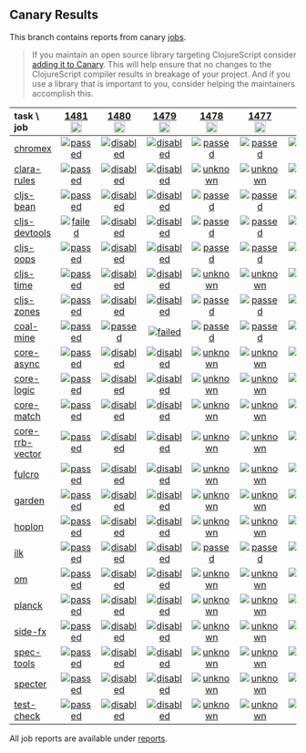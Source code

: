 ## Canary Results

This branch contains reports from canary [jobs](https://github.com/cljs-oss/canary/tree/jobs).

> If you maintain an open source library targeting ClojureScript consider [adding it to Canary](https://github.com/cljs-oss/canary/tree/master#how-to-participate). This will help ensure that no changes to the ClojureScript compiler results in breakage of your project. And if you use a library that is important to you, consider helping the maintainers accomplish this.

[//]: # (begin_overview_table)

| task \ job | <a href="reports/2020/07/25/job-001481-1.10.814-564b55dc3" title="job #1481&#xA;&#xA;job -c mfikes -r CLJS-3271&#xA;&#xA;requested by Mike Fikes (@mfikes) on 2020-07-25T19:58:39Z">1481<br/><img width=20 height=20 src="https://avatars1.githubusercontent.com/u/1723464?v=4&s=60"></a> | <a href="reports/2020/07/25/job-001480-1.10.817-1cb44a7ba" title="job #1480&#xA;&#xA;job -c mfikes -r CLJS-3271 --only coal-mine&#xA;&#xA;requested by Mike Fikes (@mfikes) on 2020-07-25T19:12:17Z">1480<br/><img width=20 height=20 src="https://avatars1.githubusercontent.com/u/1723464?v=4&s=60"></a> | <a href="reports/2020/07/25/job-001479-1.10.815-d4d717943" title="job #1479&#xA;&#xA;job -c mfikes -r CLJS-3271 --only coal-mine&#xA;&#xA;requested by Mike Fikes (@mfikes) on 2020-07-25T17:56:12Z">1479<br/><img width=20 height=20 src="https://avatars1.githubusercontent.com/u/1723464?v=4&s=60"></a> | <a href="reports/2020/07/25/job-001478-1.10.813-f5f9b79f" title="job #1478&#xA;&#xA;job&#xA;&#xA;requested by BinaryAge Bot (@babot) on 2020-07-25T11:04:49Z">1478<br/><img width=20 height=20 src="https://avatars0.githubusercontent.com/u/1476765?v=4&s=60"></a> | <a href="reports/2020/07/24/job-001477-1.10.813-f5f9b79f" title="job #1477&#xA;&#xA;job&#xA;&#xA;requested by BinaryAge Bot (@babot) on 2020-07-24T11:05:09Z">1477<br/><img width=20 height=20 src="https://avatars0.githubusercontent.com/u/1476765?v=4&s=60"></a> | <a href="reports/2020/07/23/job-001476-1.10.813-f5f9b79f" title="job #1476&#xA;&#xA;job&#xA;&#xA;requested by BinaryAge Bot (@babot) on 2020-07-23T11:05:16Z">1476<br/><img width=20 height=20 src="https://avatars0.githubusercontent.com/u/1476765?v=4&s=60"></a> | <a href="reports/2020/07/22/job-001475-1.10.813-f5f9b79f" title="job #1475&#xA;&#xA;job&#xA;&#xA;requested by BinaryAge Bot (@babot) on 2020-07-22T11:05:04Z">1475<br/><img width=20 height=20 src="https://avatars0.githubusercontent.com/u/1476765?v=4&s=60"></a> | <a href="reports/2020/07/21/job-001474-1.10.813-f5f9b79f" title="job #1474&#xA;&#xA;job&#xA;&#xA;requested by BinaryAge Bot (@babot) on 2020-07-21T11:05:04Z">1474<br/><img width=20 height=20 src="https://avatars0.githubusercontent.com/u/1476765?v=4&s=60"></a> | <a href="reports/2020/07/20/job-001473-1.10.812-dc6ae8c4" title="job #1473&#xA;&#xA;job&#xA;&#xA;requested by BinaryAge Bot (@babot) on 2020-07-20T11:05:02Z">1473<br/><img width=20 height=20 src="https://avatars0.githubusercontent.com/u/1476765?v=4&s=60"></a> | <a href="reports/2020/07/19/job-001472-1.10.812-dc6ae8c4" title="job #1472&#xA;&#xA;job&#xA;&#xA;requested by BinaryAge Bot (@babot) on 2020-07-19T11:04:54Z">1472<br/><img width=20 height=20 src="https://avatars0.githubusercontent.com/u/1476765?v=4&s=60"></a> |
| :--- | :---: | :---: | :---: | :---: | :---: | :---: | :---: | :---: | :---: | :---: |
| [chromex](https://github.com/binaryage/chromex) | <a href="reports/2020/07/25/job-001481-1.10.814-564b55dc3#-chromex"><img title="passed" src="http://box.binaryage.com/s-passed.svg"><a> | <a href="reports/2020/07/25/job-001480-1.10.817-1cb44a7ba#-chromex"><img title="disabled" src="http://box.binaryage.com/s-disabled.svg"><a> | <a href="reports/2020/07/25/job-001479-1.10.815-d4d717943#-chromex"><img title="disabled" src="http://box.binaryage.com/s-disabled.svg"><a> | <a href="reports/2020/07/25/job-001478-1.10.813-f5f9b79f#-chromex"><img title="passed" src="http://box.binaryage.com/s-passed.svg"><a> | <a href="reports/2020/07/24/job-001477-1.10.813-f5f9b79f#-chromex"><img title="passed" src="http://box.binaryage.com/s-passed.svg"><a> | <a href="reports/2020/07/23/job-001476-1.10.813-f5f9b79f#-chromex"><img title="passed" src="http://box.binaryage.com/s-passed.svg"><a> | <a href="reports/2020/07/22/job-001475-1.10.813-f5f9b79f#-chromex"><img title="passed" src="http://box.binaryage.com/s-passed.svg"><a> | <a href="reports/2020/07/21/job-001474-1.10.813-f5f9b79f#-chromex"><img title="passed" src="http://box.binaryage.com/s-passed.svg"><a> | <a href="reports/2020/07/20/job-001473-1.10.812-dc6ae8c4#-chromex"><img title="passed" src="http://box.binaryage.com/s-passed.svg"><a> | <a href="reports/2020/07/19/job-001472-1.10.812-dc6ae8c4#-chromex"><img title="passed" src="http://box.binaryage.com/s-passed.svg"><a> |
| [clara-rules](https://github.com/cerner/clara-rules) | <a href="reports/2020/07/25/job-001481-1.10.814-564b55dc3#-clara-rules"><img title="passed" src="http://box.binaryage.com/s-passed.svg"><a> | <a href="reports/2020/07/25/job-001480-1.10.817-1cb44a7ba#-clara-rules"><img title="disabled" src="http://box.binaryage.com/s-disabled.svg"><a> | <a href="reports/2020/07/25/job-001479-1.10.815-d4d717943#-clara-rules"><img title="disabled" src="http://box.binaryage.com/s-disabled.svg"><a> | <a href="reports/2020/07/25/job-001478-1.10.813-f5f9b79f#-clara-rules"><img title="unknown" src="http://box.binaryage.com/s-unknown.svg"><a> | <a href="reports/2020/07/24/job-001477-1.10.813-f5f9b79f#-clara-rules"><img title="unknown" src="http://box.binaryage.com/s-unknown.svg"><a> | <a href="reports/2020/07/23/job-001476-1.10.813-f5f9b79f#-clara-rules"><img title="unknown" src="http://box.binaryage.com/s-unknown.svg"><a> | <a href="reports/2020/07/22/job-001475-1.10.813-f5f9b79f#-clara-rules"><img title="unknown" src="http://box.binaryage.com/s-unknown.svg"><a> | <a href="reports/2020/07/21/job-001474-1.10.813-f5f9b79f#-clara-rules"><img title="unknown" src="http://box.binaryage.com/s-unknown.svg"><a> | <a href="reports/2020/07/20/job-001473-1.10.812-dc6ae8c4#-clara-rules"><img title="unknown" src="http://box.binaryage.com/s-unknown.svg"><a> | <a href="reports/2020/07/19/job-001472-1.10.812-dc6ae8c4#-clara-rules"><img title="unknown" src="http://box.binaryage.com/s-unknown.svg"><a> |
| [cljs-bean](https://github.com/mfikes/cljs-bean) | <a href="reports/2020/07/25/job-001481-1.10.814-564b55dc3#-cljs-bean"><img title="passed" src="http://box.binaryage.com/s-passed.svg"><a> | <a href="reports/2020/07/25/job-001480-1.10.817-1cb44a7ba#-cljs-bean"><img title="disabled" src="http://box.binaryage.com/s-disabled.svg"><a> | <a href="reports/2020/07/25/job-001479-1.10.815-d4d717943#-cljs-bean"><img title="disabled" src="http://box.binaryage.com/s-disabled.svg"><a> | <a href="reports/2020/07/25/job-001478-1.10.813-f5f9b79f#-cljs-bean"><img title="passed" src="http://box.binaryage.com/s-passed.svg"><a> | <a href="reports/2020/07/24/job-001477-1.10.813-f5f9b79f#-cljs-bean"><img title="passed" src="http://box.binaryage.com/s-passed.svg"><a> | <a href="reports/2020/07/23/job-001476-1.10.813-f5f9b79f#-cljs-bean"><img title="passed" src="http://box.binaryage.com/s-passed.svg"><a> | <a href="reports/2020/07/22/job-001475-1.10.813-f5f9b79f#-cljs-bean"><img title="passed" src="http://box.binaryage.com/s-passed.svg"><a> | <a href="reports/2020/07/21/job-001474-1.10.813-f5f9b79f#-cljs-bean"><img title="passed" src="http://box.binaryage.com/s-passed.svg"><a> | <a href="reports/2020/07/20/job-001473-1.10.812-dc6ae8c4#-cljs-bean"><img title="passed" src="http://box.binaryage.com/s-passed.svg"><a> | <a href="reports/2020/07/19/job-001472-1.10.812-dc6ae8c4#-cljs-bean"><img title="passed" src="http://box.binaryage.com/s-passed.svg"><a> |
| [cljs-devtools](https://github.com/binaryage/cljs-devtools) | <a href="reports/2020/07/25/job-001481-1.10.814-564b55dc3#-cljs-devtools"><img title="failed" src="http://box.binaryage.com/s-failed.svg"><a> | <a href="reports/2020/07/25/job-001480-1.10.817-1cb44a7ba#-cljs-devtools"><img title="disabled" src="http://box.binaryage.com/s-disabled.svg"><a> | <a href="reports/2020/07/25/job-001479-1.10.815-d4d717943#-cljs-devtools"><img title="disabled" src="http://box.binaryage.com/s-disabled.svg"><a> | <a href="reports/2020/07/25/job-001478-1.10.813-f5f9b79f#-cljs-devtools"><img title="passed" src="http://box.binaryage.com/s-passed.svg"><a> | <a href="reports/2020/07/24/job-001477-1.10.813-f5f9b79f#-cljs-devtools"><img title="passed" src="http://box.binaryage.com/s-passed.svg"><a> | <a href="reports/2020/07/23/job-001476-1.10.813-f5f9b79f#-cljs-devtools"><img title="passed" src="http://box.binaryage.com/s-passed.svg"><a> | <a href="reports/2020/07/22/job-001475-1.10.813-f5f9b79f#-cljs-devtools"><img title="passed" src="http://box.binaryage.com/s-passed.svg"><a> | <a href="reports/2020/07/21/job-001474-1.10.813-f5f9b79f#-cljs-devtools"><img title="passed" src="http://box.binaryage.com/s-passed.svg"><a> | <a href="reports/2020/07/20/job-001473-1.10.812-dc6ae8c4#-cljs-devtools"><img title="passed" src="http://box.binaryage.com/s-passed.svg"><a> | <a href="reports/2020/07/19/job-001472-1.10.812-dc6ae8c4#-cljs-devtools"><img title="passed" src="http://box.binaryage.com/s-passed.svg"><a> |
| [cljs-oops](https://github.com/binaryage/cljs-oops) | <a href="reports/2020/07/25/job-001481-1.10.814-564b55dc3#-cljs-oops"><img title="passed" src="http://box.binaryage.com/s-passed.svg"><a> | <a href="reports/2020/07/25/job-001480-1.10.817-1cb44a7ba#-cljs-oops"><img title="disabled" src="http://box.binaryage.com/s-disabled.svg"><a> | <a href="reports/2020/07/25/job-001479-1.10.815-d4d717943#-cljs-oops"><img title="disabled" src="http://box.binaryage.com/s-disabled.svg"><a> | <a href="reports/2020/07/25/job-001478-1.10.813-f5f9b79f#-cljs-oops"><img title="passed" src="http://box.binaryage.com/s-passed.svg"><a> | <a href="reports/2020/07/24/job-001477-1.10.813-f5f9b79f#-cljs-oops"><img title="passed" src="http://box.binaryage.com/s-passed.svg"><a> | <a href="reports/2020/07/23/job-001476-1.10.813-f5f9b79f#-cljs-oops"><img title="passed" src="http://box.binaryage.com/s-passed.svg"><a> | <a href="reports/2020/07/22/job-001475-1.10.813-f5f9b79f#-cljs-oops"><img title="passed" src="http://box.binaryage.com/s-passed.svg"><a> | <a href="reports/2020/07/21/job-001474-1.10.813-f5f9b79f#-cljs-oops"><img title="passed" src="http://box.binaryage.com/s-passed.svg"><a> | <a href="reports/2020/07/20/job-001473-1.10.812-dc6ae8c4#-cljs-oops"><img title="passed" src="http://box.binaryage.com/s-passed.svg"><a> | <a href="reports/2020/07/19/job-001472-1.10.812-dc6ae8c4#-cljs-oops"><img title="passed" src="http://box.binaryage.com/s-passed.svg"><a> |
| [cljs-time](https://github.com/andrewmcveigh/cljs-time) | <a href="reports/2020/07/25/job-001481-1.10.814-564b55dc3#-cljs-time"><img title="passed" src="http://box.binaryage.com/s-passed.svg"><a> | <a href="reports/2020/07/25/job-001480-1.10.817-1cb44a7ba#-cljs-time"><img title="disabled" src="http://box.binaryage.com/s-disabled.svg"><a> | <a href="reports/2020/07/25/job-001479-1.10.815-d4d717943#-cljs-time"><img title="disabled" src="http://box.binaryage.com/s-disabled.svg"><a> | <a href="reports/2020/07/25/job-001478-1.10.813-f5f9b79f#-cljs-time"><img title="unknown" src="http://box.binaryage.com/s-unknown.svg"><a> | <a href="reports/2020/07/24/job-001477-1.10.813-f5f9b79f#-cljs-time"><img title="unknown" src="http://box.binaryage.com/s-unknown.svg"><a> | <a href="reports/2020/07/23/job-001476-1.10.813-f5f9b79f#-cljs-time"><img title="unknown" src="http://box.binaryage.com/s-unknown.svg"><a> | <a href="reports/2020/07/22/job-001475-1.10.813-f5f9b79f#-cljs-time"><img title="unknown" src="http://box.binaryage.com/s-unknown.svg"><a> | <a href="reports/2020/07/21/job-001474-1.10.813-f5f9b79f#-cljs-time"><img title="unknown" src="http://box.binaryage.com/s-unknown.svg"><a> | <a href="reports/2020/07/20/job-001473-1.10.812-dc6ae8c4#-cljs-time"><img title="unknown" src="http://box.binaryage.com/s-unknown.svg"><a> | <a href="reports/2020/07/19/job-001472-1.10.812-dc6ae8c4#-cljs-time"><img title="unknown" src="http://box.binaryage.com/s-unknown.svg"><a> |
| [cljs-zones](https://github.com/binaryage/cljs-zones) | <a href="reports/2020/07/25/job-001481-1.10.814-564b55dc3#-cljs-zones"><img title="passed" src="http://box.binaryage.com/s-passed.svg"><a> | <a href="reports/2020/07/25/job-001480-1.10.817-1cb44a7ba#-cljs-zones"><img title="disabled" src="http://box.binaryage.com/s-disabled.svg"><a> | <a href="reports/2020/07/25/job-001479-1.10.815-d4d717943#-cljs-zones"><img title="disabled" src="http://box.binaryage.com/s-disabled.svg"><a> | <a href="reports/2020/07/25/job-001478-1.10.813-f5f9b79f#-cljs-zones"><img title="passed" src="http://box.binaryage.com/s-passed.svg"><a> | <a href="reports/2020/07/24/job-001477-1.10.813-f5f9b79f#-cljs-zones"><img title="passed" src="http://box.binaryage.com/s-passed.svg"><a> | <a href="reports/2020/07/23/job-001476-1.10.813-f5f9b79f#-cljs-zones"><img title="passed" src="http://box.binaryage.com/s-passed.svg"><a> | <a href="reports/2020/07/22/job-001475-1.10.813-f5f9b79f#-cljs-zones"><img title="passed" src="http://box.binaryage.com/s-passed.svg"><a> | <a href="reports/2020/07/21/job-001474-1.10.813-f5f9b79f#-cljs-zones"><img title="passed" src="http://box.binaryage.com/s-passed.svg"><a> | <a href="reports/2020/07/20/job-001473-1.10.812-dc6ae8c4#-cljs-zones"><img title="passed" src="http://box.binaryage.com/s-passed.svg"><a> | <a href="reports/2020/07/19/job-001472-1.10.812-dc6ae8c4#-cljs-zones"><img title="passed" src="http://box.binaryage.com/s-passed.svg"><a> |
| [coal-mine](https://github.com/mfikes/coal-mine) | <a href="reports/2020/07/25/job-001481-1.10.814-564b55dc3#-coal-mine"><img title="passed" src="http://box.binaryage.com/s-passed.svg"><a> | <a href="reports/2020/07/25/job-001480-1.10.817-1cb44a7ba#-coal-mine"><img title="passed" src="http://box.binaryage.com/s-passed.svg"><a> | <a href="reports/2020/07/25/job-001479-1.10.815-d4d717943#-coal-mine"><img title="failed" src="http://box.binaryage.com/s-failed.svg"><a> | <a href="reports/2020/07/25/job-001478-1.10.813-f5f9b79f#-coal-mine"><img title="passed" src="http://box.binaryage.com/s-passed.svg"><a> | <a href="reports/2020/07/24/job-001477-1.10.813-f5f9b79f#-coal-mine"><img title="passed" src="http://box.binaryage.com/s-passed.svg"><a> | <a href="reports/2020/07/23/job-001476-1.10.813-f5f9b79f#-coal-mine"><img title="passed" src="http://box.binaryage.com/s-passed.svg"><a> | <a href="reports/2020/07/22/job-001475-1.10.813-f5f9b79f#-coal-mine"><img title="passed" src="http://box.binaryage.com/s-passed.svg"><a> | <a href="reports/2020/07/21/job-001474-1.10.813-f5f9b79f#-coal-mine"><img title="passed" src="http://box.binaryage.com/s-passed.svg"><a> | <a href="reports/2020/07/20/job-001473-1.10.812-dc6ae8c4#-coal-mine"><img title="passed" src="http://box.binaryage.com/s-passed.svg"><a> | <a href="reports/2020/07/19/job-001472-1.10.812-dc6ae8c4#-coal-mine"><img title="passed" src="http://box.binaryage.com/s-passed.svg"><a> |
| [core-async](https://github.com/clojure/core.async) | <a href="reports/2020/07/25/job-001481-1.10.814-564b55dc3#-core-async"><img title="passed" src="http://box.binaryage.com/s-passed.svg"><a> | <a href="reports/2020/07/25/job-001480-1.10.817-1cb44a7ba#-core-async"><img title="disabled" src="http://box.binaryage.com/s-disabled.svg"><a> | <a href="reports/2020/07/25/job-001479-1.10.815-d4d717943#-core-async"><img title="disabled" src="http://box.binaryage.com/s-disabled.svg"><a> | <a href="reports/2020/07/25/job-001478-1.10.813-f5f9b79f#-core-async"><img title="unknown" src="http://box.binaryage.com/s-unknown.svg"><a> | <a href="reports/2020/07/24/job-001477-1.10.813-f5f9b79f#-core-async"><img title="unknown" src="http://box.binaryage.com/s-unknown.svg"><a> | <a href="reports/2020/07/23/job-001476-1.10.813-f5f9b79f#-core-async"><img title="unknown" src="http://box.binaryage.com/s-unknown.svg"><a> | <a href="reports/2020/07/22/job-001475-1.10.813-f5f9b79f#-core-async"><img title="unknown" src="http://box.binaryage.com/s-unknown.svg"><a> | <a href="reports/2020/07/21/job-001474-1.10.813-f5f9b79f#-core-async"><img title="unknown" src="http://box.binaryage.com/s-unknown.svg"><a> | <a href="reports/2020/07/20/job-001473-1.10.812-dc6ae8c4#-core-async"><img title="unknown" src="http://box.binaryage.com/s-unknown.svg"><a> | <a href="reports/2020/07/19/job-001472-1.10.812-dc6ae8c4#-core-async"><img title="unknown" src="http://box.binaryage.com/s-unknown.svg"><a> |
| [core-logic](https://github.com/clojure/core.logic) | <a href="reports/2020/07/25/job-001481-1.10.814-564b55dc3#-core-logic"><img title="passed" src="http://box.binaryage.com/s-passed.svg"><a> | <a href="reports/2020/07/25/job-001480-1.10.817-1cb44a7ba#-core-logic"><img title="disabled" src="http://box.binaryage.com/s-disabled.svg"><a> | <a href="reports/2020/07/25/job-001479-1.10.815-d4d717943#-core-logic"><img title="disabled" src="http://box.binaryage.com/s-disabled.svg"><a> | <a href="reports/2020/07/25/job-001478-1.10.813-f5f9b79f#-core-logic"><img title="unknown" src="http://box.binaryage.com/s-unknown.svg"><a> | <a href="reports/2020/07/24/job-001477-1.10.813-f5f9b79f#-core-logic"><img title="unknown" src="http://box.binaryage.com/s-unknown.svg"><a> | <a href="reports/2020/07/23/job-001476-1.10.813-f5f9b79f#-core-logic"><img title="unknown" src="http://box.binaryage.com/s-unknown.svg"><a> | <a href="reports/2020/07/22/job-001475-1.10.813-f5f9b79f#-core-logic"><img title="unknown" src="http://box.binaryage.com/s-unknown.svg"><a> | <a href="reports/2020/07/21/job-001474-1.10.813-f5f9b79f#-core-logic"><img title="unknown" src="http://box.binaryage.com/s-unknown.svg"><a> | <a href="reports/2020/07/20/job-001473-1.10.812-dc6ae8c4#-core-logic"><img title="unknown" src="http://box.binaryage.com/s-unknown.svg"><a> | <a href="reports/2020/07/19/job-001472-1.10.812-dc6ae8c4#-core-logic"><img title="unknown" src="http://box.binaryage.com/s-unknown.svg"><a> |
| [core-match](https://github.com/clojure/core.match) | <a href="reports/2020/07/25/job-001481-1.10.814-564b55dc3#-core-match"><img title="passed" src="http://box.binaryage.com/s-passed.svg"><a> | <a href="reports/2020/07/25/job-001480-1.10.817-1cb44a7ba#-core-match"><img title="disabled" src="http://box.binaryage.com/s-disabled.svg"><a> | <a href="reports/2020/07/25/job-001479-1.10.815-d4d717943#-core-match"><img title="disabled" src="http://box.binaryage.com/s-disabled.svg"><a> | <a href="reports/2020/07/25/job-001478-1.10.813-f5f9b79f#-core-match"><img title="unknown" src="http://box.binaryage.com/s-unknown.svg"><a> | <a href="reports/2020/07/24/job-001477-1.10.813-f5f9b79f#-core-match"><img title="unknown" src="http://box.binaryage.com/s-unknown.svg"><a> | <a href="reports/2020/07/23/job-001476-1.10.813-f5f9b79f#-core-match"><img title="unknown" src="http://box.binaryage.com/s-unknown.svg"><a> | <a href="reports/2020/07/22/job-001475-1.10.813-f5f9b79f#-core-match"><img title="unknown" src="http://box.binaryage.com/s-unknown.svg"><a> | <a href="reports/2020/07/21/job-001474-1.10.813-f5f9b79f#-core-match"><img title="unknown" src="http://box.binaryage.com/s-unknown.svg"><a> | <a href="reports/2020/07/20/job-001473-1.10.812-dc6ae8c4#-core-match"><img title="unknown" src="http://box.binaryage.com/s-unknown.svg"><a> | <a href="reports/2020/07/19/job-001472-1.10.812-dc6ae8c4#-core-match"><img title="unknown" src="http://box.binaryage.com/s-unknown.svg"><a> |
| [core-rrb-vector](https://github.com/clojure/core.rrb-vector) | <a href="reports/2020/07/25/job-001481-1.10.814-564b55dc3#-core-rrb-vector"><img title="passed" src="http://box.binaryage.com/s-passed.svg"><a> | <a href="reports/2020/07/25/job-001480-1.10.817-1cb44a7ba#-core-rrb-vector"><img title="disabled" src="http://box.binaryage.com/s-disabled.svg"><a> | <a href="reports/2020/07/25/job-001479-1.10.815-d4d717943#-core-rrb-vector"><img title="disabled" src="http://box.binaryage.com/s-disabled.svg"><a> | <a href="reports/2020/07/25/job-001478-1.10.813-f5f9b79f#-core-rrb-vector"><img title="unknown" src="http://box.binaryage.com/s-unknown.svg"><a> | <a href="reports/2020/07/24/job-001477-1.10.813-f5f9b79f#-core-rrb-vector"><img title="unknown" src="http://box.binaryage.com/s-unknown.svg"><a> | <a href="reports/2020/07/23/job-001476-1.10.813-f5f9b79f#-core-rrb-vector"><img title="unknown" src="http://box.binaryage.com/s-unknown.svg"><a> | <a href="reports/2020/07/22/job-001475-1.10.813-f5f9b79f#-core-rrb-vector"><img title="unknown" src="http://box.binaryage.com/s-unknown.svg"><a> | <a href="reports/2020/07/21/job-001474-1.10.813-f5f9b79f#-core-rrb-vector"><img title="unknown" src="http://box.binaryage.com/s-unknown.svg"><a> | <a href="reports/2020/07/20/job-001473-1.10.812-dc6ae8c4#-core-rrb-vector"><img title="unknown" src="http://box.binaryage.com/s-unknown.svg"><a> | <a href="reports/2020/07/19/job-001472-1.10.812-dc6ae8c4#-core-rrb-vector"><img title="unknown" src="http://box.binaryage.com/s-unknown.svg"><a> |
| [fulcro](https://github.com/fulcrologic/fulcro) | <a href="reports/2020/07/25/job-001481-1.10.814-564b55dc3#-fulcro"><img title="passed" src="http://box.binaryage.com/s-passed.svg"><a> | <a href="reports/2020/07/25/job-001480-1.10.817-1cb44a7ba#-fulcro"><img title="disabled" src="http://box.binaryage.com/s-disabled.svg"><a> | <a href="reports/2020/07/25/job-001479-1.10.815-d4d717943#-fulcro"><img title="disabled" src="http://box.binaryage.com/s-disabled.svg"><a> | <a href="reports/2020/07/25/job-001478-1.10.813-f5f9b79f#-fulcro"><img title="unknown" src="http://box.binaryage.com/s-unknown.svg"><a> | <a href="reports/2020/07/24/job-001477-1.10.813-f5f9b79f#-fulcro"><img title="unknown" src="http://box.binaryage.com/s-unknown.svg"><a> | <a href="reports/2020/07/23/job-001476-1.10.813-f5f9b79f#-fulcro"><img title="unknown" src="http://box.binaryage.com/s-unknown.svg"><a> | <a href="reports/2020/07/22/job-001475-1.10.813-f5f9b79f#-fulcro"><img title="unknown" src="http://box.binaryage.com/s-unknown.svg"><a> | <a href="reports/2020/07/21/job-001474-1.10.813-f5f9b79f#-fulcro"><img title="unknown" src="http://box.binaryage.com/s-unknown.svg"><a> | <a href="reports/2020/07/20/job-001473-1.10.812-dc6ae8c4#-fulcro"><img title="unknown" src="http://box.binaryage.com/s-unknown.svg"><a> | <a href="reports/2020/07/19/job-001472-1.10.812-dc6ae8c4#-fulcro"><img title="unknown" src="http://box.binaryage.com/s-unknown.svg"><a> |
| [garden](https://github.com/noprompt/garden) | <a href="reports/2020/07/25/job-001481-1.10.814-564b55dc3#-garden"><img title="passed" src="http://box.binaryage.com/s-passed.svg"><a> | <a href="reports/2020/07/25/job-001480-1.10.817-1cb44a7ba#-garden"><img title="disabled" src="http://box.binaryage.com/s-disabled.svg"><a> | <a href="reports/2020/07/25/job-001479-1.10.815-d4d717943#-garden"><img title="disabled" src="http://box.binaryage.com/s-disabled.svg"><a> | <a href="reports/2020/07/25/job-001478-1.10.813-f5f9b79f#-garden"><img title="unknown" src="http://box.binaryage.com/s-unknown.svg"><a> | <a href="reports/2020/07/24/job-001477-1.10.813-f5f9b79f#-garden"><img title="unknown" src="http://box.binaryage.com/s-unknown.svg"><a> | <a href="reports/2020/07/23/job-001476-1.10.813-f5f9b79f#-garden"><img title="unknown" src="http://box.binaryage.com/s-unknown.svg"><a> | <a href="reports/2020/07/22/job-001475-1.10.813-f5f9b79f#-garden"><img title="unknown" src="http://box.binaryage.com/s-unknown.svg"><a> | <a href="reports/2020/07/21/job-001474-1.10.813-f5f9b79f#-garden"><img title="unknown" src="http://box.binaryage.com/s-unknown.svg"><a> | <a href="reports/2020/07/20/job-001473-1.10.812-dc6ae8c4#-garden"><img title="unknown" src="http://box.binaryage.com/s-unknown.svg"><a> | <a href="reports/2020/07/19/job-001472-1.10.812-dc6ae8c4#-garden"><img title="unknown" src="http://box.binaryage.com/s-unknown.svg"><a> |
| [hoplon](https://github.com/hoplon/hoplon) | <a href="reports/2020/07/25/job-001481-1.10.814-564b55dc3#-hoplon"><img title="passed" src="http://box.binaryage.com/s-passed.svg"><a> | <a href="reports/2020/07/25/job-001480-1.10.817-1cb44a7ba#-hoplon"><img title="disabled" src="http://box.binaryage.com/s-disabled.svg"><a> | <a href="reports/2020/07/25/job-001479-1.10.815-d4d717943#-hoplon"><img title="disabled" src="http://box.binaryage.com/s-disabled.svg"><a> | <a href="reports/2020/07/25/job-001478-1.10.813-f5f9b79f#-hoplon"><img title="unknown" src="http://box.binaryage.com/s-unknown.svg"><a> | <a href="reports/2020/07/24/job-001477-1.10.813-f5f9b79f#-hoplon"><img title="unknown" src="http://box.binaryage.com/s-unknown.svg"><a> | <a href="reports/2020/07/23/job-001476-1.10.813-f5f9b79f#-hoplon"><img title="unknown" src="http://box.binaryage.com/s-unknown.svg"><a> | <a href="reports/2020/07/22/job-001475-1.10.813-f5f9b79f#-hoplon"><img title="unknown" src="http://box.binaryage.com/s-unknown.svg"><a> | <a href="reports/2020/07/21/job-001474-1.10.813-f5f9b79f#-hoplon"><img title="unknown" src="http://box.binaryage.com/s-unknown.svg"><a> | <a href="reports/2020/07/20/job-001473-1.10.812-dc6ae8c4#-hoplon"><img title="unknown" src="http://box.binaryage.com/s-unknown.svg"><a> | <a href="reports/2020/07/19/job-001472-1.10.812-dc6ae8c4#-hoplon"><img title="unknown" src="http://box.binaryage.com/s-unknown.svg"><a> |
| [ilk](https://github.com/mfikes/ilk) | <a href="reports/2020/07/25/job-001481-1.10.814-564b55dc3#-ilk"><img title="passed" src="http://box.binaryage.com/s-passed.svg"><a> | <a href="reports/2020/07/25/job-001480-1.10.817-1cb44a7ba#-ilk"><img title="disabled" src="http://box.binaryage.com/s-disabled.svg"><a> | <a href="reports/2020/07/25/job-001479-1.10.815-d4d717943#-ilk"><img title="disabled" src="http://box.binaryage.com/s-disabled.svg"><a> | <a href="reports/2020/07/25/job-001478-1.10.813-f5f9b79f#-ilk"><img title="passed" src="http://box.binaryage.com/s-passed.svg"><a> | <a href="reports/2020/07/24/job-001477-1.10.813-f5f9b79f#-ilk"><img title="passed" src="http://box.binaryage.com/s-passed.svg"><a> | <a href="reports/2020/07/23/job-001476-1.10.813-f5f9b79f#-ilk"><img title="passed" src="http://box.binaryage.com/s-passed.svg"><a> | <a href="reports/2020/07/22/job-001475-1.10.813-f5f9b79f#-ilk"><img title="passed" src="http://box.binaryage.com/s-passed.svg"><a> | <a href="reports/2020/07/21/job-001474-1.10.813-f5f9b79f#-ilk"><img title="passed" src="http://box.binaryage.com/s-passed.svg"><a> | <a href="reports/2020/07/20/job-001473-1.10.812-dc6ae8c4#-ilk"><img title="passed" src="http://box.binaryage.com/s-passed.svg"><a> | <a href="reports/2020/07/19/job-001472-1.10.812-dc6ae8c4#-ilk"><img title="passed" src="http://box.binaryage.com/s-passed.svg"><a> |
| [om](https://github.com/omcljs/om) | <a href="reports/2020/07/25/job-001481-1.10.814-564b55dc3#-om"><img title="passed" src="http://box.binaryage.com/s-passed.svg"><a> | <a href="reports/2020/07/25/job-001480-1.10.817-1cb44a7ba#-om"><img title="disabled" src="http://box.binaryage.com/s-disabled.svg"><a> | <a href="reports/2020/07/25/job-001479-1.10.815-d4d717943#-om"><img title="disabled" src="http://box.binaryage.com/s-disabled.svg"><a> | <a href="reports/2020/07/25/job-001478-1.10.813-f5f9b79f#-om"><img title="unknown" src="http://box.binaryage.com/s-unknown.svg"><a> | <a href="reports/2020/07/24/job-001477-1.10.813-f5f9b79f#-om"><img title="unknown" src="http://box.binaryage.com/s-unknown.svg"><a> | <a href="reports/2020/07/23/job-001476-1.10.813-f5f9b79f#-om"><img title="unknown" src="http://box.binaryage.com/s-unknown.svg"><a> | <a href="reports/2020/07/22/job-001475-1.10.813-f5f9b79f#-om"><img title="unknown" src="http://box.binaryage.com/s-unknown.svg"><a> | <a href="reports/2020/07/21/job-001474-1.10.813-f5f9b79f#-om"><img title="unknown" src="http://box.binaryage.com/s-unknown.svg"><a> | <a href="reports/2020/07/20/job-001473-1.10.812-dc6ae8c4#-om"><img title="unknown" src="http://box.binaryage.com/s-unknown.svg"><a> | <a href="reports/2020/07/19/job-001472-1.10.812-dc6ae8c4#-om"><img title="unknown" src="http://box.binaryage.com/s-unknown.svg"><a> |
| [planck](https://github.com/planck-repl/planck) | <a href="reports/2020/07/25/job-001481-1.10.814-564b55dc3#-planck"><img title="passed" src="http://box.binaryage.com/s-passed.svg"><a> | <a href="reports/2020/07/25/job-001480-1.10.817-1cb44a7ba#-planck"><img title="disabled" src="http://box.binaryage.com/s-disabled.svg"><a> | <a href="reports/2020/07/25/job-001479-1.10.815-d4d717943#-planck"><img title="disabled" src="http://box.binaryage.com/s-disabled.svg"><a> | <a href="reports/2020/07/25/job-001478-1.10.813-f5f9b79f#-planck"><img title="unknown" src="http://box.binaryage.com/s-unknown.svg"><a> | <a href="reports/2020/07/24/job-001477-1.10.813-f5f9b79f#-planck"><img title="unknown" src="http://box.binaryage.com/s-unknown.svg"><a> | <a href="reports/2020/07/23/job-001476-1.10.813-f5f9b79f#-planck"><img title="unknown" src="http://box.binaryage.com/s-unknown.svg"><a> | <a href="reports/2020/07/22/job-001475-1.10.813-f5f9b79f#-planck"><img title="unknown" src="http://box.binaryage.com/s-unknown.svg"><a> | <a href="reports/2020/07/21/job-001474-1.10.813-f5f9b79f#-planck"><img title="unknown" src="http://box.binaryage.com/s-unknown.svg"><a> | <a href="reports/2020/07/20/job-001473-1.10.812-dc6ae8c4#-planck"><img title="unknown" src="http://box.binaryage.com/s-unknown.svg"><a> | <a href="reports/2020/07/19/job-001472-1.10.812-dc6ae8c4#-planck"><img title="unknown" src="http://box.binaryage.com/s-unknown.svg"><a> |
| [side-fx](https://github.com/cljsrn/side-fx) | <a href="reports/2020/07/25/job-001481-1.10.814-564b55dc3#-side-fx"><img title="passed" src="http://box.binaryage.com/s-passed.svg"><a> | <a href="reports/2020/07/25/job-001480-1.10.817-1cb44a7ba#-side-fx"><img title="disabled" src="http://box.binaryage.com/s-disabled.svg"><a> | <a href="reports/2020/07/25/job-001479-1.10.815-d4d717943#-side-fx"><img title="disabled" src="http://box.binaryage.com/s-disabled.svg"><a> | <a href="reports/2020/07/25/job-001478-1.10.813-f5f9b79f#-side-fx"><img title="unknown" src="http://box.binaryage.com/s-unknown.svg"><a> | <a href="reports/2020/07/24/job-001477-1.10.813-f5f9b79f#-side-fx"><img title="unknown" src="http://box.binaryage.com/s-unknown.svg"><a> | <a href="reports/2020/07/23/job-001476-1.10.813-f5f9b79f#-side-fx"><img title="unknown" src="http://box.binaryage.com/s-unknown.svg"><a> | <a href="reports/2020/07/22/job-001475-1.10.813-f5f9b79f#-side-fx"><img title="unknown" src="http://box.binaryage.com/s-unknown.svg"><a> | <a href="reports/2020/07/21/job-001474-1.10.813-f5f9b79f#-side-fx"><img title="unknown" src="http://box.binaryage.com/s-unknown.svg"><a> | <a href="reports/2020/07/20/job-001473-1.10.812-dc6ae8c4#-side-fx"><img title="unknown" src="http://box.binaryage.com/s-unknown.svg"><a> | <a href="reports/2020/07/19/job-001472-1.10.812-dc6ae8c4#-side-fx"><img title="unknown" src="http://box.binaryage.com/s-unknown.svg"><a> |
| [spec-tools](https://github.com/metosin/spec-tools) | <a href="reports/2020/07/25/job-001481-1.10.814-564b55dc3#-spec-tools"><img title="passed" src="http://box.binaryage.com/s-passed.svg"><a> | <a href="reports/2020/07/25/job-001480-1.10.817-1cb44a7ba#-spec-tools"><img title="disabled" src="http://box.binaryage.com/s-disabled.svg"><a> | <a href="reports/2020/07/25/job-001479-1.10.815-d4d717943#-spec-tools"><img title="disabled" src="http://box.binaryage.com/s-disabled.svg"><a> | <a href="reports/2020/07/25/job-001478-1.10.813-f5f9b79f#-spec-tools"><img title="unknown" src="http://box.binaryage.com/s-unknown.svg"><a> | <a href="reports/2020/07/24/job-001477-1.10.813-f5f9b79f#-spec-tools"><img title="unknown" src="http://box.binaryage.com/s-unknown.svg"><a> | <a href="reports/2020/07/23/job-001476-1.10.813-f5f9b79f#-spec-tools"><img title="unknown" src="http://box.binaryage.com/s-unknown.svg"><a> | <a href="reports/2020/07/22/job-001475-1.10.813-f5f9b79f#-spec-tools"><img title="unknown" src="http://box.binaryage.com/s-unknown.svg"><a> | <a href="reports/2020/07/21/job-001474-1.10.813-f5f9b79f#-spec-tools"><img title="unknown" src="http://box.binaryage.com/s-unknown.svg"><a> | <a href="reports/2020/07/20/job-001473-1.10.812-dc6ae8c4#-spec-tools"><img title="unknown" src="http://box.binaryage.com/s-unknown.svg"><a> | <a href="reports/2020/07/19/job-001472-1.10.812-dc6ae8c4#-spec-tools"><img title="unknown" src="http://box.binaryage.com/s-unknown.svg"><a> |
| [specter](https://github.com/nathanmarz/specter) | <a href="reports/2020/07/25/job-001481-1.10.814-564b55dc3#-specter"><img title="passed" src="http://box.binaryage.com/s-passed.svg"><a> | <a href="reports/2020/07/25/job-001480-1.10.817-1cb44a7ba#-specter"><img title="disabled" src="http://box.binaryage.com/s-disabled.svg"><a> | <a href="reports/2020/07/25/job-001479-1.10.815-d4d717943#-specter"><img title="disabled" src="http://box.binaryage.com/s-disabled.svg"><a> | <a href="reports/2020/07/25/job-001478-1.10.813-f5f9b79f#-specter"><img title="unknown" src="http://box.binaryage.com/s-unknown.svg"><a> | <a href="reports/2020/07/24/job-001477-1.10.813-f5f9b79f#-specter"><img title="unknown" src="http://box.binaryage.com/s-unknown.svg"><a> | <a href="reports/2020/07/23/job-001476-1.10.813-f5f9b79f#-specter"><img title="unknown" src="http://box.binaryage.com/s-unknown.svg"><a> | <a href="reports/2020/07/22/job-001475-1.10.813-f5f9b79f#-specter"><img title="unknown" src="http://box.binaryage.com/s-unknown.svg"><a> | <a href="reports/2020/07/21/job-001474-1.10.813-f5f9b79f#-specter"><img title="unknown" src="http://box.binaryage.com/s-unknown.svg"><a> | <a href="reports/2020/07/20/job-001473-1.10.812-dc6ae8c4#-specter"><img title="unknown" src="http://box.binaryage.com/s-unknown.svg"><a> | <a href="reports/2020/07/19/job-001472-1.10.812-dc6ae8c4#-specter"><img title="unknown" src="http://box.binaryage.com/s-unknown.svg"><a> |
| [test-check](https://github.com/clojure/test.check) | <a href="reports/2020/07/25/job-001481-1.10.814-564b55dc3#-test-check"><img title="passed" src="http://box.binaryage.com/s-passed.svg"><a> | <a href="reports/2020/07/25/job-001480-1.10.817-1cb44a7ba#-test-check"><img title="disabled" src="http://box.binaryage.com/s-disabled.svg"><a> | <a href="reports/2020/07/25/job-001479-1.10.815-d4d717943#-test-check"><img title="disabled" src="http://box.binaryage.com/s-disabled.svg"><a> | <a href="reports/2020/07/25/job-001478-1.10.813-f5f9b79f#-test-check"><img title="unknown" src="http://box.binaryage.com/s-unknown.svg"><a> | <a href="reports/2020/07/24/job-001477-1.10.813-f5f9b79f#-test-check"><img title="unknown" src="http://box.binaryage.com/s-unknown.svg"><a> | <a href="reports/2020/07/23/job-001476-1.10.813-f5f9b79f#-test-check"><img title="unknown" src="http://box.binaryage.com/s-unknown.svg"><a> | <a href="reports/2020/07/22/job-001475-1.10.813-f5f9b79f#-test-check"><img title="unknown" src="http://box.binaryage.com/s-unknown.svg"><a> | <a href="reports/2020/07/21/job-001474-1.10.813-f5f9b79f#-test-check"><img title="unknown" src="http://box.binaryage.com/s-unknown.svg"><a> | <a href="reports/2020/07/20/job-001473-1.10.812-dc6ae8c4#-test-check"><img title="unknown" src="http://box.binaryage.com/s-unknown.svg"><a> | <a href="reports/2020/07/19/job-001472-1.10.812-dc6ae8c4#-test-check"><img title="unknown" src="http://box.binaryage.com/s-unknown.svg"><a> |

[//]: # (end_overview_table)

All job reports are available under [reports](reports).
